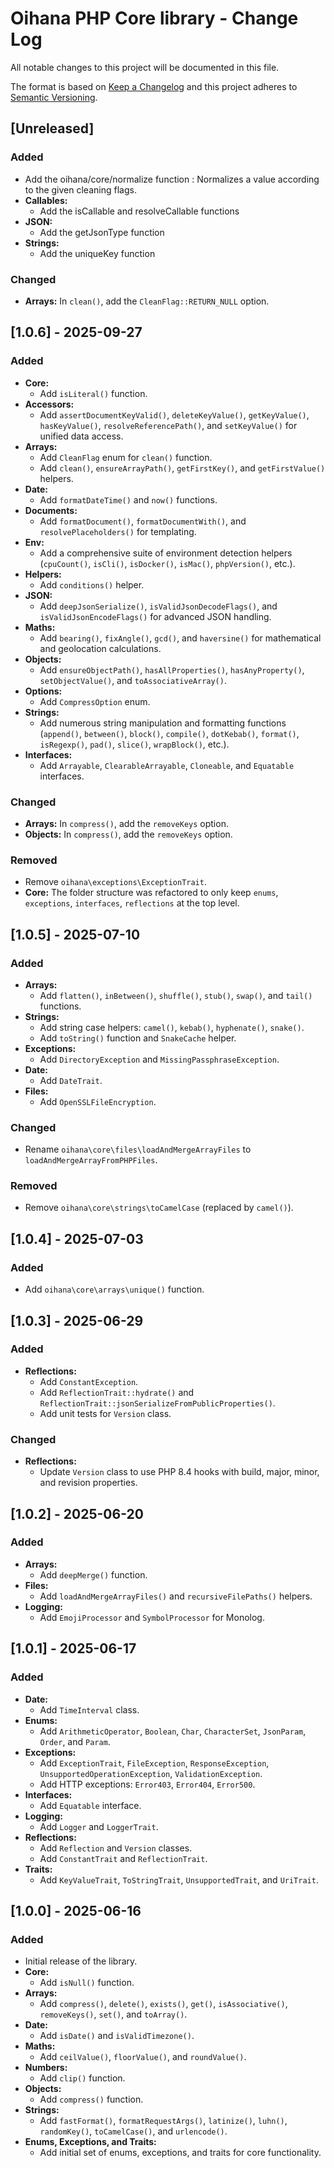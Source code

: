 # Oihana PHP Core library - Change Log

All notable changes to this project will be documented in this file.

The format is based on [Keep a Changelog](http://keepachangelog.com/) and this project adheres to [Semantic Versioning](http://semver.org/).

## [Unreleased]

### Added
 - Add the oihana/core/normalize function : Normalizes a value according to the given cleaning flags.
 - **Callables:**
   - Add the isCallable and resolveCallable functions
 - **JSON:**
   - Add the getJsonType function 
 - **Strings:**
   - Add the uniqueKey function

### Changed
- **Arrays:** In `clean()`, add the `CleanFlag::RETURN_NULL` option.

## [1.0.6] - 2025-09-27

### Added
- **Core:**
  - Add `isLiteral()` function.
- **Accessors:**
  - Add `assertDocumentKeyValid()`, `deleteKeyValue()`, `getKeyValue()`, `hasKeyValue()`, `resolveReferencePath()`, and `setKeyValue()` for unified data access.
- **Arrays:**
  - Add `CleanFlag` enum for `clean()` function.
  - Add `clean()`, `ensureArrayPath()`, `getFirstKey()`, and `getFirstValue()` helpers.
- **Date:**
  - Add `formatDateTime()` and `now()` functions.
- **Documents:**
  - Add `formatDocument()`, `formatDocumentWith()`, and `resolvePlaceholders()` for templating.
- **Env:**
  - Add a comprehensive suite of environment detection helpers (`cpuCount()`, `isCli()`, `isDocker()`, `isMac()`, `phpVersion()`, etc.).
- **Helpers:**
  - Add `conditions()` helper.
- **JSON:**
  - Add `deepJsonSerialize()`, `isValidJsonDecodeFlags()`, and `isValidJsonEncodeFlags()` for advanced JSON handling.
- **Maths:**
  - Add `bearing()`, `fixAngle()`, `gcd()`, and `haversine()` for mathematical and geolocation calculations.
- **Objects:**
  - Add `ensureObjectPath()`, `hasAllProperties()`, `hasAnyProperty()`, `setObjectValue()`, and `toAssociativeArray()`.
- **Options:**
  - Add `CompressOption` enum.
- **Strings:**
  - Add numerous string manipulation and formatting functions (`append()`, `between()`, `block()`, `compile()`, `dotKebab()`, `format()`, `isRegexp()`, `pad()`, `slice()`, `wrapBlock()`, etc.).
- **Interfaces:**
  - Add `Arrayable`, `ClearableArrayable`, `Cloneable`, and `Equatable` interfaces.

### Changed
- **Arrays:** In `compress()`, add the `removeKeys` option.
- **Objects:** In `compress()`, add the `removeKeys` option.

### Removed
- Remove `oihana\exceptions\ExceptionTrait`.
- **Core:** The folder structure was refactored to only keep `enums`, `exceptions`, `interfaces`, `reflections` at the top level.

## [1.0.5] - 2025-07-10

### Added
- **Arrays:**
  - Add `flatten()`, `inBetween()`, `shuffle()`, `stub()`, `swap()`, and `tail()` functions.
- **Strings:**
  - Add string case helpers: `camel()`, `kebab()`, `hyphenate()`, `snake()`.
  - Add `toString()` function and `SnakeCache` helper.
- **Exceptions:**
  - Add `DirectoryException` and `MissingPassphraseException`.
- **Date:**
  - Add `DateTrait`.
- **Files:**
  - Add `OpenSSLFileEncryption`.

### Changed
- Rename `oihana\core\files\loadAndMergeArrayFiles` to `loadAndMergeArrayFromPHPFiles`.

### Removed
- Remove `oihana\core\strings\toCamelCase` (replaced by `camel()`).

## [1.0.4] - 2025-07-03

### Added
- Add `oihana\core\arrays\unique()` function.

## [1.0.3] - 2025-06-29

### Added
- **Reflections:**
  - Add `ConstantException`.
  - Add `ReflectionTrait::hydrate()` and `ReflectionTrait::jsonSerializeFromPublicProperties()`.
  - Add unit tests for `Version` class.

### Changed
- **Reflections:**
  - Update `Version` class to use PHP 8.4 hooks with build, major, minor, and revision properties.

## [1.0.2] - 2025-06-20

### Added
- **Arrays:**
  - Add `deepMerge()` function.
- **Files:**
  - Add `loadAndMergeArrayFiles()` and `recursiveFilePaths()` helpers.
- **Logging:**
  - Add `EmojiProcessor` and `SymbolProcessor` for Monolog.

## [1.0.1] - 2025-06-17

### Added
- **Date:**
  - Add `TimeInterval` class.
- **Enums:**
  - Add `ArithmeticOperator`, `Boolean`, `Char`, `CharacterSet`, `JsonParam`, `Order`, and `Param`.
- **Exceptions:**
  - Add `ExceptionTrait`, `FileException`, `ResponseException`, `UnsupportedOperationException`, `ValidationException`.
  - Add HTTP exceptions: `Error403`, `Error404`, `Error500`.
- **Interfaces:**
  - Add `Equatable` interface.
- **Logging:**
  - Add `Logger` and `LoggerTrait`.
- **Reflections:**
  - Add `Reflection` and `Version` classes.
  - Add `ConstantTrait` and `ReflectionTrait`.
- **Traits:**
  - Add `KeyValueTrait`, `ToStringTrait`, `UnsupportedTrait`, and `UriTrait`.

## [1.0.0] - 2025-06-16

### Added
- Initial release of the library.
- **Core:**
  - Add `isNull()` function.
- **Arrays:**
  - Add `compress()`, `delete()`, `exists()`, `get()`, `isAssociative()`, `removeKeys()`, `set()`, and `toArray()`.
- **Date:**
  - Add `isDate()` and `isValidTimezone()`.
- **Maths:**
  - Add `ceilValue()`, `floorValue()`, and `roundValue()`.
- **Numbers:**
  - Add `clip()` function.
- **Objects:**
  - Add `compress()` function.
- **Strings:**
  - Add `fastFormat()`, `formatRequestArgs()`, `latinize()`, `luhn()`, `randomKey()`, `toCamelCase()`, and `urlencode()`.
- **Enums, Exceptions, and Traits:**
  - Add initial set of enums, exceptions, and traits for core functionality.
